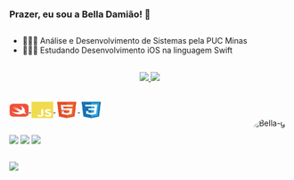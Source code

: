 ### Prazer, eu sou a Bella Damião! 💙
##

- 👩🏼‍🎓 Análise e Desenvolvimento de Sistemas pela PUC Minas 
- 👩🏼‍💻 Estudando Desenvolvimento iOS na linguagem Swift
<br>

<div align="center">
  <a href="https://github.com/bella-damiao">
  <img height="160em" src="https://github-readme-stats.vercel.app/api?username=bella-damiao&show_icons=true&theme=radical&include_all_commits=true&count_private=true"/>
  <img height="160em" src="https://github-readme-stats.vercel.app/api/top-langs/?username=bella-damiao&layout=compact&langs_count=7&theme=radical"/>
</div>

 <br>

<div style="display: inline_block"><br>
  <img align="center" alt="Bella-SWIFT" height="25" width="35" src="https://github.com/devicons/devicon/blob/master/icons/swift/swift-original.svg">
  <img align="center" alt="Bella-JS" height="30" width="40" src="https://raw.githubusercontent.com/devicons/devicon/master/icons/javascript/javascript-plain.svg">
  <img align="center" alt="Bella-HTML" height="30" width="40" src="https://raw.githubusercontent.com/devicons/devicon/master/icons/html5/html5-original.svg">
  <img align="center" alt="Bella-CSS" height="30" width="40" src="https://raw.githubusercontent.com/devicons/devicon/master/icons/css3/css3-original.svg">
</div>

 <img align="right" alt= "Bella-gif" height="150" style="border-radius:50px;" src="https://cdn.discordapp.com/attachments/882827119799967745/954230848826249256/picasion.com_392b7466174f129d5f6d33c52fff34dd.gif">
     
##

<div> 
  <a href="https://www.linkedin.com/in/isabella-damiao/" target="_blank"><img src="https://img.shields.io/badge/-LinkedIn-%230077B5?style=for-the-badge&logo=linkedin&logoColor=white" target="_blank"></a> 
  <a href="https://www.instagram.com/belladamiao_/?hl=en" target="_blank"><img src="https://img.shields.io/badge/-Instagram-%23E4405F?style=for-the-badge&logo=instagram&logoColor=white" target="_blank"></a>
  <a href = "mailto:belladamiaodev@gmail.com"><img src="https://img.shields.io/badge/-Gmail-%23333?style=for-the-badge&logo=gmail&logoColor=white" target="_blank"></a>

</div>

##

![](https://komarev.com/ghpvc/?username=bella-damiao&color=e4405f&style=plastic)
